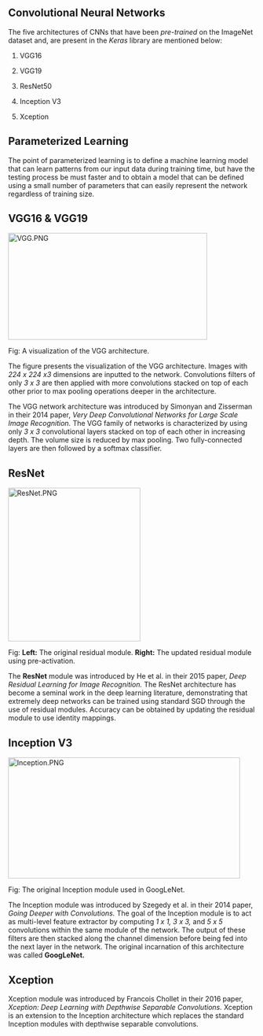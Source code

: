 ## Convolutional Neural Networks

The five architectures of CNNs that have been *pre-trained* on the ImageNet dataset and, are present in the *Keras* library are mentioned below:

1.  VGG16

2.  VGG19

3.  ResNet50

4.  Inception V3

5.  Xception

## Parameterized Learning

The point of parameterized learning is to define a machine learning model that can learn patterns from our input data during training time, but have the testing process be must faster and to obtain a model that can be defined using a small number of parameters that can easily represent the network regardless of training size.

## VGG16 & VGG19

<img src="name//media/image1.png" style="width:4.21934in;height:2.26073in" alt="VGG.PNG" />

Fig: A visualization of the VGG architecture.

The figure presents the visualization of the VGG architecture. Images with *224 x 224 x3* dimensions are inputted to the network. Convolutions filters of only *3 x 3* are then applied with more convolutions stacked on top of each other prior to max pooling operations deeper in the architecture.

The VGG network architecture was introduced by Simonyan and Zisserman in their 2014 paper, *Very Deep Convolutional Networks for Large Scale Image Recognition.* The VGG family of networks is characterized by using only *3 x 3* convolutional layers stacked on top of each other in increasing depth. The volume size is reduced by max pooling. Two fully-connected layers are then followed by a softmax classifier.

## ResNet

<img src="name//media/image2.png" style="width:2.80247in;height:3.25045in" alt="ResNet.PNG" />

Fig: **Left:** The original residual module. **Right:** The updated residual module using pre-activation.

The **ResNet** module was introduced by He et al. in their 2015 paper, *Deep Residual Learning for Image Recognition.* The ResNet architecture has become a seminal work in the deep learning literature, demonstrating that extremely deep networks can be trained using standard SGD through the use of residual modules. Accuracy can be obtained by updating the residual module to use identity mappings.

## Inception V3

<img src="name//media/image3.png" style="width:4.91735in;height:2.56286in" alt="Inception.PNG" />

Fig: The original Inception module used in GoogLeNet.

The Inception module was introduced by Szegedy et al. in their 2014 paper, *Going Deeper with Convolutions.* The goal of the Inception module is to act as multi-level feature extractor by computing *1 x 1, 3 x 3,* and *5 x 5* convolutions within the same module of the network. The output of these filters are then stacked along the channel dimension before being fed into the next layer in the network. The original incarnation of this architecture was called **GoogLeNet.**

## Xception

Xception module was introduced by Francois Chollet in their 2016 paper, *Xception: Deep Learning with Depthwise Separable Convolutions.* Xception is an extension to the Inception architecture which replaces the standard Inception modules with depthwise separable convolutions.
